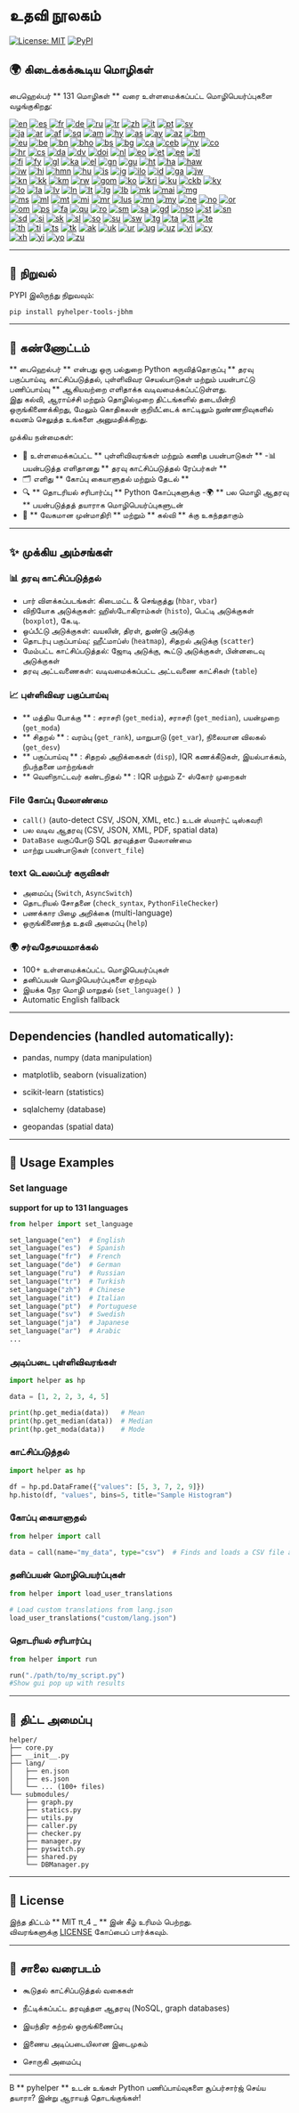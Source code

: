 # உதவி நூலகம்

[![License: MIT](https://img.shields.io/badge/License-MIT-yellow.svg)](LICENSE) [![PyPI](https://img.shields.io/pypi/v/pyhelper-tools-jbhm?style=for-the-badge&label=PyPI&color=blue)](https://pypi.org/project/pyhelper-tools-jbhm/)

## 🌍 கிடைக்கக்கூடிய மொழிகள்

பைஹெல்பர் ** 131 மொழிகள் ** வரை உள்ளமைக்கப்பட்ட மொழிபெயர்ப்புகளை வழங்குகிறது:

[![en](https://img.shields.io/badge/lang-en-red.svg)](readme/README.md) [![es](https://img.shields.io/badge/lang-es-yellow.svg)](readme/README.es.md) [![fr](https://img.shields.io/badge/lang-fr-blue.svg)](readme/README.fr.md) [![de](https://img.shields.io/badge/lang-de-green.svg)](readme/README.de.md) [![ru](https://img.shields.io/badge/lang-ru-purple.svg)](readme/README.ru.md) [![tr](https://img.shields.io/badge/lang-tr-orange.svg)](readme/README.tr.md) [![zh](https://img.shields.io/badge/lang-zh-black.svg)](readme/README.zh.md) [![it](https://img.shields.io/badge/lang-it-lightgrey.svg)](readme/README.it.md) [![pt](https://img.shields.io/badge/lang-pt-brightgreen.svg)](readme/README.pt.md) [![sv](https://img.shields.io/badge/lang-sv-blue.svg)](readme/README.sv.md)  
[![ja](https://img.shields.io/badge/lang-ja-red.svg)](readme/README.ja.md) [![ar](https://img.shields.io/badge/lang-ar-brown.svg)](readme/README.ar.md) [![af](https://img.shields.io/badge/lang-af-orange.svg)](readme/README.af.md) [![sq](https://img.shields.io/badge/lang-sq-blue.svg)](readme/README.sq.md) [![am](https://img.shields.io/badge/lang-am-green.svg)](readme/README.am.md) [![hy](https://img.shields.io/badge/lang-hy-red.svg)](readme/README.hy.md) [![as](https://img.shields.io/badge/lang-as-purple.svg)](readme/README.as.md) [![ay](https://img.shields.io/badge/lang-ay-brown.svg)](readme/README.ay.md) [![az](https://img.shields.io/badge/lang-az-lightblue.svg)](readme/README.az.md) [![bm](https://img.shields.io/badge/lang-bm-darkgreen.svg)](readme/README.bm.md)  
[![eu](https://img.shields.io/badge/lang-eu-pink.svg)](readme/README.eu.md) [![be](https://img.shields.io/badge/lang-be-darkblue.svg)](readme/README.be.md) [![bn](https://img.shields.io/badge/lang-bn-teal.svg)](readme/README.bn.md) [![bho](https://img.shields.io/badge/lang-bho-orange.svg)](readme/README.bho.md) [![bs](https://img.shields.io/badge/lang-bs-purple.svg)](readme/README.bm.md) [![bg](https://img.shields.io/badge/lang-bg-green.svg)](readme/README.bg.md) [![ca](https://img.shields.io/badge/lang-ca-yellow.svg)](readme/README.ca.md) [![ceb](https://img.shields.io/badge/lang-ceb-blue.svg)](readme/README.ceb.md) [![ny](https://img.shields.io/badge/lang-ny-red.svg)](readme/README.ny.md) [![co](https://img.shields.io/badge/lang-co-green.svg)](readme/README.co.md)  
[![hr](https://img.shields.io/badge/lang-hr-blue.svg)](readme/README.hr.md) [![cs](https://img.shields.io/badge/lang-cs-red.svg)](readme/README.cs.md) [![da](https://img.shields.io/badge/lang-da-purple.svg)](readme/README.da.md) [![dv](https://img.shields.io/badge/lang-dv-orange.svg)](readme/README.dv.md) [![doi](https://img.shields.io/badge/lang-doi-brown.svg)](readme/README.doi.md) [![nl](https://img.shields.io/badge/lang-nl-orange.svg)](readme/README.nl.md) [![eo](https://img.shields.io/badge/lang-eo-green.svg)](readme/README.eo.md) [![et](https://img.shields.io/badge/lang-et-blue.svg)](readme/README.et.md) [![ee](https://img.shields.io/badge/lang-ee-red.svg)](readme/README.ee.md) [![tl](https://img.shields.io/badge/lang-tl-purple.svg)](readme/README.tl.md)  
[![fi](https://img.shields.io/badge/lang-fi-blue.svg)](readme/README.fi.md) [![fy](https://img.shields.io/badge/lang-fy-orange.svg)](readme/README.fy.md) [![gl](https://img.shields.io/badge/lang-gl-green.svg)](readme/README.gl.md) [![ka](https://img.shields.io/badge/lang-ka-red.svg)](readme/README.ka.md) [![el](https://img.shields.io/badge/lang-el-blue.svg)](readme/README.el.md) [![gn](https://img.shields.io/badge/lang-gn-purple.svg)](readme/README.gn.md) [![gu](https://img.shields.io/badge/lang-gu-orange.svg)](readme/README.gu.md) [![ht](https://img.shields.io/badge/lang-ht-green.svg)](readme/README.ht.md) [![ha](https://img.shields.io/badge/lang-ha-blue.svg)](readme/README.ha.md) [![haw](https://img.shields.io/badge/lang-haw-red.svg)](readme/README.haw.md)  
[![iw](https://img.shields.io/badge/lang-iw-purple.svg)](readme/README.iw.md) [![hi](https://img.shields.io/badge/lang-hi-orange.svg)](readme/README.hi.md) [![hmn](https://img.shields.io/badge/lang-hmn-green.svg)](readme/README.hmn.md) [![hu](https://img.shields.io/badge/lang-hu-blue.svg)](readme/README.hu.md) [![is](https://img.shields.io/badge/lang-is-red.svg)](readme/README.is.md) [![ig](https://img.shields.io/badge/lang-ig-purple.svg)](readme/README.ig.md) [![ilo](https://img.shields.io/badge/lang-ilo-orange.svg)](readme/README.ilo.md) [![id](https://img.shields.io/badge/lang-id-green.svg)](readme/README.id.md) [![ga](https://img.shields.io/badge/lang-ga-blue.svg)](readme/README.ga.md) [![jw](https://img.shields.io/badge/lang-jw-red.svg)](readme/README.jw.md)  
[![kn](https://img.shields.io/badge/lang-kn-purple.svg)](readme/README.kn.md) [![kk](https://img.shields.io/badge/lang-kk-orange.svg)](readme/README.kk.md) [![km](https://img.shields.io/badge/lang-km-green.svg)](readme/README.km.md) [![rw](https://img.shields.io/badge/lang-rw-blue.svg)](readme/README.rw.md) [![gom](https://img.shields.io/badge/lang-gom-red.svg)](readme/README.gom.md) [![ko](https://img.shields.io/badge/lang-ko-purple.svg)](readme/README.ko.md) [![kri](https://img.shields.io/badge/lang-kri-orange.svg)](readme/README.kri.md) [![ku](https://img.shields.io/badge/lang-ku-green.svg)](readme/README.ku.md) [![ckb](https://img.shields.io/badge/lang-ckb-blue.svg)](readme/README.ckb.md) [![ky](https://img.shields.io/badge/lang-ky-red.svg)](readme/README.ky.md)  
[![lo](https://img.shields.io/badge/lang-lo-purple.svg)](readme/README.lo.md) [![la](https://img.shields.io/badge/lang-la-orange.svg)](readme/README.la.md) [![lv](https://img.shields.io/badge/lang-lv-green.svg)](readme/README.lv.md) [![ln](https://img.shields.io/badge/lang-ln-blue.svg)](readme/README.ln.md) [![lt](https://img.shields.io/badge/lang-lt-red.svg)](readme/README.lt.md) [![lg](https://img.shields.io/badge/lang-lg-purple.svg)](readme/README.lg.md) [![lb](https://img.shields.io/badge/lang-lb-orange.svg)](readme/README.lb.md) [![mk](https://img.shields.io/badge/lang-mk-green.svg)](readme/README.mk.md) [![mai](https://img.shields.io/badge/lang-mai-blue.svg)](readme/README.mai.md) [![mg](https://img.shields.io/badge/lang-mg-red.svg)](readme/README.mg.md)  
[![ms](https://img.shields.io/badge/lang-ms-purple.svg)](readme/README.ms.md) [![ml](https://img.shields.io/badge/lang-ml-orange.svg)](readme/README.ml.md) [![mt](https://img.shields.io/badge/lang-mt-green.svg)](readme/README.mt.md) [![mi](https://img.shields.io/badge/lang-mi-blue.svg)](readme/README.mi.md) [![mr](https://img.shields.io/badge/lang-mr-red.svg)](readme/README.mr.md) [![lus](https://img.shields.io/badge/lang-lus-purple.svg)](readme/README.lus.md) [![mn](https://img.shields.io/badge/lang-mn-orange.svg)](readme/README.mn.md) [![my](https://img.shields.io/badge/lang-my-green.svg)](readme/README.my.md) [![ne](https://img.shields.io/badge/lang-ne-blue.svg)](readme/README.ne.md) [![no](https://img.shields.io/badge/lang-no-red.svg)](readme/README.no.md) [![or](https://img.shields.io/badge/lang-or-purple.svg)](readme/README.or.md)  
[![om](https://img.shields.io/badge/lang-om-orange.svg)](readme/README.om.md) [![ps](https://img.shields.io/badge/lang-ps-green.svg)](readme/README.ps.md) [![fa](https://img.shields.io/badge/lang-fa-blue.svg)](readme/README.fa.md) [![qu](https://img.shields.io/badge/lang-qu-red.svg)](readme/README.qu.md) [![ro](https://img.shields.io/badge/lang-ro-purple.svg)](readme/README.ro.md) [![sm](https://img.shields.io/badge/lang-sm-orange.svg)](readme/README.sm.md) [![sa](https://img.shields.io/badge/lang-sa-green.svg)](readme/README.sa.md) [![gd](https://img.shields.io/badge/lang-gd-blue.svg)](readme/README.gd.md) [![nso](https://img.shields.io/badge/lang-nso-red.svg)](readme/README.nso.md) [![st](https://img.shields.io/badge/lang-st-purple.svg)](readme/README.st.md) [![sn](https://img.shields.io/badge/lang-sn-orange.svg)](readme/README.sn.md)  
[![sd](https://img.shields.io/badge/lang-sd-green.svg)](readme/README.sd.md) [![si](https://img.shields.io/badge/lang-si-blue.svg)](readme/README.si.md) [![sk](https://img.shields.io/badge/lang-sk-red.svg)](readme/README.sk.md) [![sl](https://img.shields.io/badge/lang-sl-purple.svg)](readme/README.sl.md) [![so](https://img.shields.io/badge/lang-so-orange.svg)](readme/README.so.md) [![su](https://img.shields.io/badge/lang-su-green.svg)](readme/README.su.md) [![sw](https://img.shields.io/badge/lang-sw-blue.svg)](readme/README.sw.md) [![tg](https://img.shields.io/badge/lang-tg-red.svg)](readme/README.tg.md) [![ta](https://img.shields.io/badge/lang-ta-purple.svg)](readme/README.ta.md) [![tt](https://img.shields.io/badge/lang-tt-orange.svg)](readme/README.tt.md) [![te](https://img.shields.io/badge/lang-te-green.svg)](readme/README.te.md)  
[![th](https://img.shields.io/badge/lang-th-blue.svg)](readme/README.th.md) [![ti](https://img.shields.io/badge/lang-ti-red.svg)](readme/README.ti.md) [![ts](https://img.shields.io/badge/lang-ts-purple.svg)](readme/README.ts.md) [![tk](https://img.shields.io/badge/lang-tk-orange.svg)](readme/README.tk.md) [![ak](https://img.shields.io/badge/lang-ak-green.svg)](readme/README.ak.md) [![uk](https://img.shields.io/badge/lang-uk-blue.svg)](readme/README.uk.md) [![ur](https://img.shields.io/badge/lang-ur-red.svg)](readme/README.ur.md) [![ug](https://img.shields.io/badge/lang-ug-purple.svg)](readme/README.ug.md) [![uz](https://img.shields.io/badge/lang-uz-orange.svg)](readme/README.uz.md) [![vi](https://img.shields.io/badge/lang-vi-green.svg)](readme/README.vi.md) [![cy](https://img.shields.io/badge/lang-cy-blue.svg)](readme/README.cy.md)  
[![xh](https://img.shields.io/badge/lang-xh-red.svg)](readme/README.xh.md) [![yi](https://img.shields.io/badge/lang-yi-purple.svg)](readme/README.yi.md) [![yo](https://img.shields.io/badge/lang-yo-orange.svg)](readme/README.yo.md) [![zu](https://img.shields.io/badge/lang-zu-green.svg)](readme/README.zu.md)

---


## 🚀 நிறுவல்

PYPI இலிருந்து நிறுவவும்:

```bash
pip install pyhelper-tools-jbhm
```

---

## 📖 கண்ணோட்டம்

** பைஹெல்பர் ** என்பது ஒரு பல்துறை Python கருவித்தொகுப்பு ** தரவு பகுப்பாய்வு, காட்சிப்படுத்தல், புள்ளிவிவர செயல்பாடுகள் மற்றும் பயன்பாட்டு பணிப்பாய்வு ** ஆகியவற்றை எளிதாக்க வடிவமைக்கப்பட்டுள்ளது.  
இது கல்வி, ஆராய்ச்சி மற்றும் தொழில்முறை திட்டங்களில் தடையின்றி ஒருங்கிணைக்கிறது, மேலும் கொதிகலன் குறியீட்டைக் காட்டிலும் நுண்ணறிவுகளில் கவனம் செலுத்த உங்களை அனுமதிக்கிறது.

முக்கிய நன்மைகள்:
- 🧮 உள்ளமைக்கப்பட்ட ** புள்ளிவிவரங்கள் மற்றும் கணித பயன்பாடுகள் ** 
-📊 பயன்படுத்த எளிதானது ** தரவு காட்சிப்படுத்தல் ரேப்பர்கள் ** 
- 🗂 எளிது ** கோப்பு கையாளுதல் மற்றும் தேடல் ** 
- 🔍 ** தொடரியல் சரிபார்ப்பு ** Python கோப்புகளுக்கு
-🌍 ** பல மொழி ஆதரவு ** பயன்படுத்தத் தயாராக மொழிபெயர்ப்புகளுடன்
- 🚀 ** வேகமான முன்மாதிரி ** மற்றும் ** கல்வி ** க்கு உகந்ததாகும்

---

## ✨ முக்கிய அம்சங்கள்

### 📊 தரவு காட்சிப்படுத்தல்
- பார் விளக்கப்படங்கள்: கிடைமட்ட & செங்குத்து (`hbar`, `vbar`)  
- விநியோக அடுக்குகள்: ஹிஸ்டோகிராம்கள் (`histo`), பெட்டி அடுக்குகள் (`boxplot`), கே.டி.  
- ஒப்பீட்டு அடுக்குகள்: வயலின், திரள், துண்டு அடுக்கு  
- தொடர்பு பகுப்பாய்வு: ஹீட்மாப்ஸ் (`heatmap`), சிதறல் அடுக்கு (`scatter`)  
- மேம்பட்ட காட்சிப்படுத்தல்: ஜோடி அடுக்கு, கூட்டு அடுக்குகள், பின்னடைவு அடுக்குகள்  
- தரவு அட்டவணைகள்: வடிவமைக்கப்பட்ட அட்டவணை காட்சிகள் (`table`)  

### 📈 புள்ளிவிவர பகுப்பாய்வு
- ** மத்திய போக்கு ** : சராசரி (`get_media`), சராசரி (`get_median`), பயன்முறை (`get_moda`)  
- ** சிதறல் ** : வரம்பு (`get_rank`), மாறுபாடு (`get_var`), நிலையான விலகல் (`get_desv`)  
- ** பகுப்பாய்வு ** : சிதறல் அறிக்கைகள் (`disp`), IQR கணக்கீடுகள், இயல்பாக்கம், நிபந்தனை மாற்றங்கள்  
- ** வெளிநாட்டவர் கண்டறிதல் ** : IQR மற்றும் Z- ஸ்கோர் முறைகள்  

### File கோப்பு மேலாண்மை
- `call()` (auto-detect CSV, JSON, XML, etc.) உடன் ஸ்மார்ட் டிஸ்கவரி  
- பல வடிவ ஆதரவு (CSV, JSON, XML, PDF, spatial data)  
- `DataBase` வகுப்போடு SQL தரவுத்தள மேலாண்மை  
- மாற்று பயன்பாடுகள் (`convert_file`)  

### text டெவலப்பர் கருவிகள்
- அமைப்பு (`Switch`, `AsyncSwitch`)  
- தொடரியல் சோதனை (`check_syntax`, `PythonFileChecker`)  
- பணக்கார பிழை அறிக்கை (multi-language)  
- ஒருங்கிணைந்த உதவி அமைப்பு (`help`)  

### 🌍 சர்வதேசமயமாக்கல்
- 100+ உள்ளமைக்கப்பட்ட மொழிபெயர்ப்புகள்  
- தனிப்பயன் மொழிபெயர்ப்புகளை ஏற்றவும்  
- இயக்க நேர மொழி மாறுதல் (`set_language() `)  
- Automatic English fallback  

---

## Dependencies (handled automatically):

- pandas, numpy (data manipulation)

- matplotlib, seaborn (visualization)

- scikit-learn (statistics)

- sqlalchemy (database)

- geopandas (spatial data)

---

## 🔧 Usage Examples

### Set language 

**support for up to 131 languages** 
```python
from helper import set_language

set_language("en")  # English
set_language("es")  # Spanish
set_language("fr")  # French
set_language("de")  # German
set_language("ru")  # Russian
set_language("tr")  # Turkish
set_language("zh")  # Chinese
set_language("it")  # Italian
set_language("pt")  # Portuguese
set_language("sv")  # Swedish
set_language("ja")  # Japanese
set_language("ar")  # Arabic
...
```


### அடிப்படை புள்ளிவிவரங்கள்
```python
import helper as hp

data = [1, 2, 2, 3, 4, 5]

print(hp.get_media(data))   # Mean
print(hp.get_median(data))  # Median
print(hp.get_moda(data))    # Mode
```

### காட்சிப்படுத்தல்
```python
import helper as hp

df = hp.pd.DataFrame({"values": [5, 3, 7, 2, 9]})
hp.histo(df, "values", bins=5, title="Sample Histogram")
```

### கோப்பு கையாளுதல்
```python
from helper import call

data = call(name="my_data", type="csv")  # Finds and loads a CSV file automatically
```

### தனிப்பயன் மொழிபெயர்ப்புகள்
```python
from helper import load_user_translations

# Load custom translations from lang.json
load_user_translations("custom/lang.json")
```

### தொடரியல் சரிபார்ப்பு
```python
from helper import run

run("./path/to/my_script.py")
#Show gui pop up with results
```

---

## 📂 திட்ட அமைப்பு

```
helper/
├── core.py
├── __init__.py
├── lang/
│   ├── en.json
│   ├── es.json
│   └── ... (100+ files)
└── submodules/
    ├── graph.py
    ├── statics.py
    ├── utils.py
    ├── caller.py
    ├── checker.py
    ├── manager.py
    ├── pyswitch.py
    ├── shared.py
    └── DBManager.py
```

---

## 📜 License

இந்த திட்டம் ** MIT π_4 _ ** இன் கீழ் உரிமம் பெற்றது.  
விவரங்களுக்கு [LICENSE](LICENSE) கோப்பைப் பார்க்கவும்.

---

## 🔮 சாலை வரைபடம்

- கூடுதல் காட்சிப்படுத்தல் வகைகள்

- நீட்டிக்கப்பட்ட தரவுத்தள ஆதரவு (NoSQL, graph databases)

- இயந்திர கற்றல் ஒருங்கிணைப்பு

- இணைய அடிப்படையிலான இடைமுகம்

- சொருகி அமைப்பு

---

B ** pyhelper ** உடன் உங்கள் Python பணிப்பாய்வுகளை சூப்பர்சார்ஜ் செய்ய தயாரா? இன்று ஆராயத் தொடங்குங்கள்!